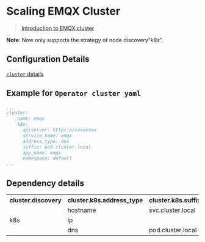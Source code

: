 # Scaling EMQX Cluster

> [Introduction to EMQX cluster](https://docs.emqx.io/en/broker/v4.3/advanced/cluster.html)

**Note**: Now only supports the strategy of node discovery"*k8s*".

## Configuration Details

[`cluster` details](https://docs.emqx.io/en/broker/v4.3/configuration/configuration.html)

## Example for `Operator cluster yaml`

```yaml
...
cluster:
    name: emqx
    k8s:   
      apiserver: https://xxxxxxxx
      service_name: emqx
      address_type: dns
      suffix: pod.cluster.local
      app_name: emqx
      namespace: default
...
```

## Dependency details

<table>
    <tr>
        <th>
        cluster.discovery
        </th>
        <th>
        cluster.k8s.address_type    
        </th>
        <th>
        cluster.k8s.suffix
        </th>
    </tr>
    <tr>
        <td rowspan="3">k8s</td>
        <td>hostname</td>
        <td>svc.cluster.local</td>
    </tr>
    <tr>
        <td>ip</td>
    </tr>
    <tr>
        <td>dns</td>
        <td>pod.cluster.local</td>
    </tr>
</table>
